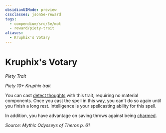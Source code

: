 ```yaml
---
obsidianUIMode: preview
cssclasses: json5e-reward
tags:
  - compendium/src/5e/mot
  - reward/piety-trait
aliases:
  - Kruphix's Votary
---
```

# Kruphix's Votary
*Piety Trait*  

*Piety 10+ Kruphix trait*

You can cast [detect thoughts](2-Mechanics/CLI/spells/detect-thoughts.md) with this trait, requiring no material components. Once you cast the spell in this way, you can't do so again until you finish a long rest. Intelligence is your spellcasting ability for this spell.

In addition, you have advantage on saving throws against being [charmed](2-Mechanics/CLI/rules/conditions.md#charmed).

*Source: Mythic Odysseys of Theros p. 61*